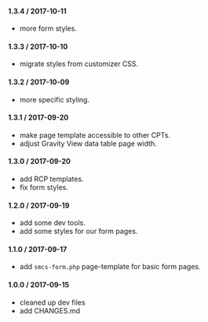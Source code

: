 #### 1.3.4 / 2017-10-11
* more form styles.

#### 1.3.3 / 2017-10-10
* migrate styles from customizer CSS.

#### 1.3.2 / 2017-10-09
* more specific styling.

#### 1.3.1 / 2017-09-20
* make page template accessible to other CPTs.
* adjust Gravity View data table page width.

#### 1.3.0 / 2017-09-20
* add RCP templates.
* fix form styles.

#### 1.2.0 / 2017-09-19
* add some dev tools.
* add some styles for our form pages.

#### 1.1.0 / 2017-09-17
* add `smcs-form.php` page-template for basic form pages.

#### 1.0.0 / 2017-09-15
* cleaned up dev files
* add CHANGES.md
